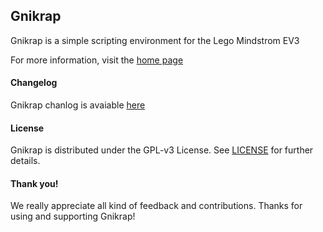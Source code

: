 Gnikrap 
-------

Gnikrap is a simple scripting environment for the Lego Mindstrom EV3

For more information, visit the [home page](http://jbenech.github.io/gnikrap)


#### Changelog

Gnikrap chanlog is avaiable [here](gnikrap-core/src/main/scripts/history.txt)


#### License

Gnikrap is distributed under the GPL-v3 License. See [LICENSE](LICENSE) for further details.


#### Thank you!

We really appreciate all kind of feedback and contributions. Thanks for using and supporting Gnikrap!